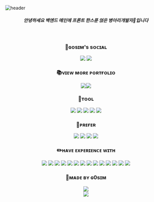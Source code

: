 


![header](https://capsule-render.vercel.app/api?type=waving&color=timeGradient&text=Introduce%20about%20G0sim&animation=twinkling&fontSize=35&fontAlignY=40&fontAlign=50&height=250)


<div align="center">

##### 안녕하세요 백엔드 메인에 프론트 한스푼 얹은 병아리개발자🐣입니다 
<br/>


### 🐾ɢᴏsɪᴍ's sᴏᴄɪᴀʟ
<img src="https://img.shields.io/badge/se0y0ung_-5865F2?style=flat-square&logo=discord&logoColor=white"/> <img src="https://img.shields.io/badge/se0y0ung.2807-EA4335?style=flat-square&logo=gmail&logoColor=white"/>


### 📚ᴠɪᴇᴡ ᴍᴏʀᴇ ᴘᴏʀᴛғᴏʟɪᴏ
<img src="https://img.shields.io/badge/🔗-white?style=flat-square"/><a href="https://www.notion.so/29ea38a8c2aa4567b2cf7b33f7b4eb07?pvs=4"><img src="http://img.shields.io/badge/NOTION-000000?style=flat-square&logo=notion&link=https://www.notion.so/29ea38a8c2aa4567b2cf7b33f7b4eb07?pvs=4"/></a><br/>


### 🔧ᴛᴏᴏʟ
<img src="https://img.shields.io/badge/ECLIPSE%20IDE-2C2255?style=flat-square&logo=eclipseide&logoColor=white"/>
<img src="https://img.shields.io/badge/VISUAL%20STUDIO%20CODE-007ACC?style=flat-square&logo=visualstudiocode&logoColor=white"/>
<img src="https://img.shields.io/badge/POSTMAN-FF6C37?style=flat-square&logo=postman&logoColor=white"/>
<img src="https://img.shields.io/badge/INTELLIJ%20IDE-000000?style=flat-square&logo=intellijidea&logoColor=white"/>
<img src="https://img.shields.io/badge/GITHUB-181717?style=flat-square&logo=github&logoColor=white"/>


### 📌ᴘʀᴇғᴇʀ
<img src="https://img.shields.io/badge/JAVA-0078D6?style=flat-square"/>
<img src="https://img.shields.io/badge/SPRING%20BOOT-6DB33F?style=flat-square&logo=springboot&logoColor=white"/>
<img src="https://img.shields.io/badge/ORACLE%20SQL-F80000?style=flat-square&logo=oracle&logoColor=white"/>
<img src="https://img.shields.io/badge/MYSQL-4479A1?style=flat-square&logo=mysql&logoColor=white"/>


### ✏️ʜᴀᴠᴇ ᴇxᴘᴇʀɪᴇɴᴄᴇ ᴡɪᴛʜ
<img src="https://img.shields.io/badge/MYBATIS-C4242B?style=flat-squar"/>
<img src="https://img.shields.io/badge/redis-%23DD0031.svg?style=for-the-badge&logo=redis&logoColor=white" />
<img src="https://img.shields.io/badge/HTML5-E34F26?style=flat-square&logo=html5&logoColor=white"/>
<img src="https://img.shields.io/badge/LINUX-FCC624?style=flat-square&logo=linux&logoColor=black"/>
<img src="https://img.shields.io/badge/JAVASCRIPT-FFD95A?style=flat-square&logo=javascript&logoColor=black"/>
<img src="https://img.shields.io/badge/DATA%20JPA-6DB33F?style=flat-square&logo=spring&logoColor=white"/>
<img src="https://img.shields.io/badge/SPRING%20SECURITY-6DB33F?style=flat-square&logo=spring&logoColor=white"/>
<img src="https://img.shields.io/badge/node.js-6DA55F?style=for-the-badge&logo=node.js&logoColor=white" />
<img src="https://img.shields.io/badge/REACT-61DAFB?style=flat-square&logo=react&logoColor=black"/>
<img src="https://img.shields.io/badge/CSS3-1572B6?style=flat-square&logo=css3&logoColor=white"/>
<img src="https://img.shields.io/badge/docker-%230db7ed.svg?style=for-the-badge&logo=docker&logoColor=white" />
<img src="https://img.shields.io/badge/kubernetes-%23326ce5.svg?style=for-the-badge&logo=kubernetes&logoColor=white" />
<img src="https://img.shields.io/badge/Next-black?style=for-the-badge&logo=next.js&logoColor=white"/>
<img src="https://img.shields.io/badge/Apache%20Kafka-000?style=for-the-badge&logo=apachekafka" />




### 🔗ᴍᴀᴅᴇ ʙʏ ɢ0sɪᴍ
<img src="https://img.shields.io/badge/🔗-white?style=flat-square"/>
<br/>
<img src="https://img.shields.io/badge/🔗-white?style=flat-square"/>
<!--
<hr/>

![G0sim's GitHub stats](https://github-readme-stats.vercel.app/api?username=G0sim&show_icons=true&theme=vue)
![Top Langs](https://github-readme-stats.vercel.app/api/top-langs/?username=G0sim&layout=compact&theme=vue)
--!>
</div>
